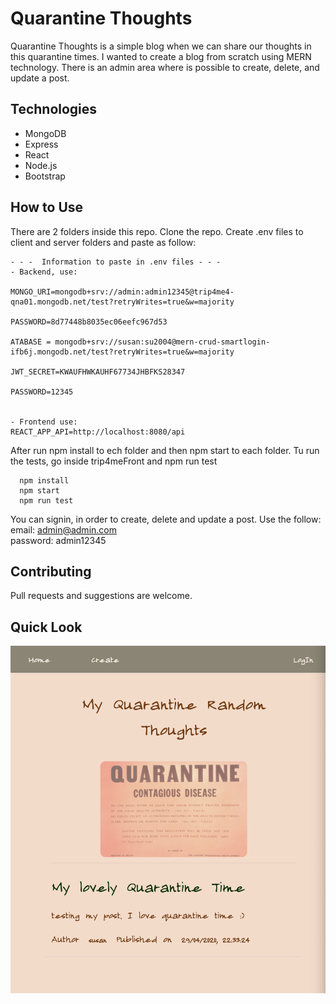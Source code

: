 # Quarantine Thoughts

Quarantine Thoughts is a simple blog when we can share our thoughts in this quarantine times. I wanted to create a blog from scratch using MERN technology.
There is an admin area where is possible to create, delete, and update a post.

## Technologies
- MongoDB
- Express
- React
- Node.js
- Bootstrap

## How to Use
There are 2 folders inside this repo. Clone the repo.
Create .env files to client and server folders and paste as follow:
```
- - -  Information to paste in .env files - - -
- Backend, use:

MONGO_URI=mongodb+srv://admin:admin12345@trip4me4-qna01.mongodb.net/test?retryWrites=true&w=majority

PASSWORD=8d77448b8035ec06eefc967d53

ATABASE = mongodb+srv://susan:su2004@mern-crud-smartlogin-ifb6j.mongodb.net/test?retryWrites=true&w=majority

JWT_SECRET=KWAUFHWKAUHF67734JHBFKS28347

PASSWORD=12345


- Frontend use:
REACT_APP_API=http://localhost:8080/api
```

After run npm install to ech folder and then npm start to each folder. Tu run the tests, go inside trip4meFront and npm run test
```
  npm install
  npm start
  npm run test
```  

You can signin, in order to create, delete and update a post. Use the follow:
email: admin@admin.com  
password: admin12345

## Contributing

Pull requests and suggestions are welcome.

## Quick Look

![Quarantine cover](./client/public/quarantine-cover.png)
